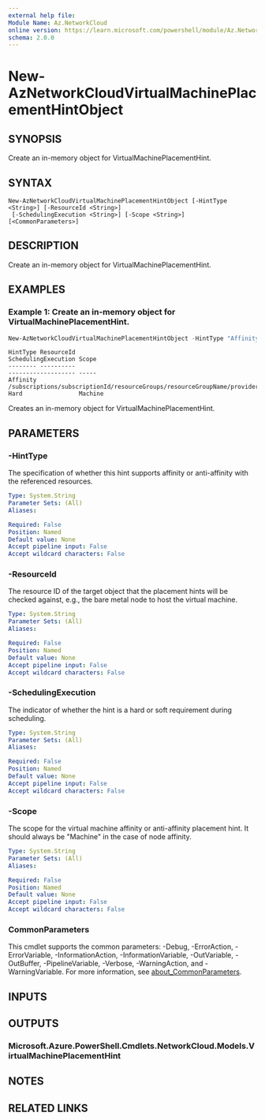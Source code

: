 ```yaml
---
external help file:
Module Name: Az.NetworkCloud
online version: https://learn.microsoft.com/powershell/module/Az.NetworkCloud/new-aznetworkcloudvirtualmachineplacementhintobject
schema: 2.0.0
---
```


# New-AzNetworkCloudVirtualMachinePlacementHintObject

## SYNOPSIS
Create an in-memory object for VirtualMachinePlacementHint.

## SYNTAX

```
New-AzNetworkCloudVirtualMachinePlacementHintObject [-HintType <String>] [-ResourceId <String>]
 [-SchedulingExecution <String>] [-Scope <String>] [<CommonParameters>]
```

## DESCRIPTION
Create an in-memory object for VirtualMachinePlacementHint.

## EXAMPLES

### Example 1: Create an in-memory object for VirtualMachinePlacementHint.
```powershell
New-AzNetworkCloudVirtualMachinePlacementHintObject -HintType "Affinity" -ResourceId "/subscriptions/subscriptionId/resourceGroups/resourceGroupName/providers/Microsoft.NetworkCloud/racks/rackName" -SchedulingExecution "Hard" -Scope "Machine"
```

```output
HintType ResourceId                                                                                                     SchedulingExecution Scope
-------- ----------                                                                                                     ------------------- -----
Affinity /subscriptions/subscriptionId/resourceGroups/resourceGroupName/providers/Microsoft.NetworkCloud/racks/rackName Hard                Machine
```

Creates an in-memory object for VirtualMachinePlacementHint.

## PARAMETERS

### -HintType
The specification of whether this hint supports affinity or anti-affinity with the referenced resources.

```yaml
Type: System.String
Parameter Sets: (All)
Aliases:

Required: False
Position: Named
Default value: None
Accept pipeline input: False
Accept wildcard characters: False
```

### -ResourceId
The resource ID of the target object that the placement hints will be checked against, e.g., the bare metal node to host the virtual machine.

```yaml
Type: System.String
Parameter Sets: (All)
Aliases:

Required: False
Position: Named
Default value: None
Accept pipeline input: False
Accept wildcard characters: False
```

### -SchedulingExecution
The indicator of whether the hint is a hard or soft requirement during scheduling.

```yaml
Type: System.String
Parameter Sets: (All)
Aliases:

Required: False
Position: Named
Default value: None
Accept pipeline input: False
Accept wildcard characters: False
```

### -Scope
The scope for the virtual machine affinity or anti-affinity placement hint.
It should always be "Machine" in the case of node affinity.

```yaml
Type: System.String
Parameter Sets: (All)
Aliases:

Required: False
Position: Named
Default value: None
Accept pipeline input: False
Accept wildcard characters: False
```

### CommonParameters
This cmdlet supports the common parameters: -Debug, -ErrorAction, -ErrorVariable, -InformationAction, -InformationVariable, -OutVariable, -OutBuffer, -PipelineVariable, -Verbose, -WarningAction, and -WarningVariable. For more information, see [about_CommonParameters](http://go.microsoft.com/fwlink/?LinkID=113216).

## INPUTS

## OUTPUTS

### Microsoft.Azure.PowerShell.Cmdlets.NetworkCloud.Models.VirtualMachinePlacementHint

## NOTES

## RELATED LINKS

